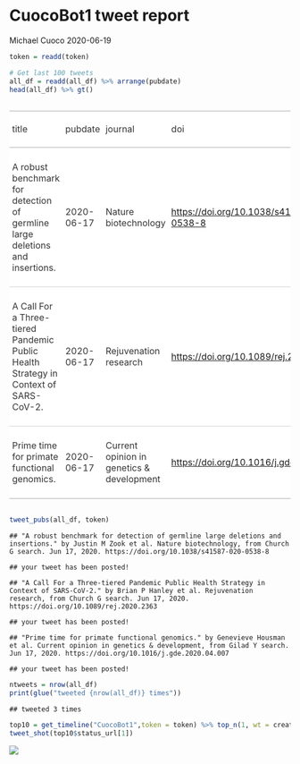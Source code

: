 CuocoBot1 tweet report
================
Michael Cuoco
2020-06-19

``` r
token = readd(token)
```

``` r
# Get last 100 tweets
all_df = readd(all_df) %>% arrange(pubdate)
head(all_df) %>% gt()
```

<!--html_preserve-->

<style>html {
  font-family: -apple-system, BlinkMacSystemFont, 'Segoe UI', Roboto, Oxygen, Ubuntu, Cantarell, 'Helvetica Neue', 'Fira Sans', 'Droid Sans', Arial, sans-serif;
}

#ikegeazkqw .gt_table {
  display: table;
  border-collapse: collapse;
  margin-left: auto;
  margin-right: auto;
  color: #333333;
  font-size: 16px;
  background-color: #FFFFFF;
  width: auto;
  border-top-style: solid;
  border-top-width: 2px;
  border-top-color: #A8A8A8;
  border-right-style: none;
  border-right-width: 2px;
  border-right-color: #D3D3D3;
  border-bottom-style: solid;
  border-bottom-width: 2px;
  border-bottom-color: #A8A8A8;
  border-left-style: none;
  border-left-width: 2px;
  border-left-color: #D3D3D3;
}

#ikegeazkqw .gt_heading {
  background-color: #FFFFFF;
  text-align: center;
  border-bottom-color: #FFFFFF;
  border-left-style: none;
  border-left-width: 1px;
  border-left-color: #D3D3D3;
  border-right-style: none;
  border-right-width: 1px;
  border-right-color: #D3D3D3;
}

#ikegeazkqw .gt_title {
  color: #333333;
  font-size: 125%;
  font-weight: initial;
  padding-top: 4px;
  padding-bottom: 4px;
  border-bottom-color: #FFFFFF;
  border-bottom-width: 0;
}

#ikegeazkqw .gt_subtitle {
  color: #333333;
  font-size: 85%;
  font-weight: initial;
  padding-top: 0;
  padding-bottom: 4px;
  border-top-color: #FFFFFF;
  border-top-width: 0;
}

#ikegeazkqw .gt_bottom_border {
  border-bottom-style: solid;
  border-bottom-width: 2px;
  border-bottom-color: #D3D3D3;
}

#ikegeazkqw .gt_col_headings {
  border-top-style: solid;
  border-top-width: 2px;
  border-top-color: #D3D3D3;
  border-bottom-style: solid;
  border-bottom-width: 2px;
  border-bottom-color: #D3D3D3;
  border-left-style: none;
  border-left-width: 1px;
  border-left-color: #D3D3D3;
  border-right-style: none;
  border-right-width: 1px;
  border-right-color: #D3D3D3;
}

#ikegeazkqw .gt_col_heading {
  color: #333333;
  background-color: #FFFFFF;
  font-size: 100%;
  font-weight: normal;
  text-transform: inherit;
  border-left-style: none;
  border-left-width: 1px;
  border-left-color: #D3D3D3;
  border-right-style: none;
  border-right-width: 1px;
  border-right-color: #D3D3D3;
  vertical-align: bottom;
  padding-top: 5px;
  padding-bottom: 6px;
  padding-left: 5px;
  padding-right: 5px;
  overflow-x: hidden;
}

#ikegeazkqw .gt_column_spanner_outer {
  color: #333333;
  background-color: #FFFFFF;
  font-size: 100%;
  font-weight: normal;
  text-transform: inherit;
  padding-top: 0;
  padding-bottom: 0;
  padding-left: 4px;
  padding-right: 4px;
}

#ikegeazkqw .gt_column_spanner_outer:first-child {
  padding-left: 0;
}

#ikegeazkqw .gt_column_spanner_outer:last-child {
  padding-right: 0;
}

#ikegeazkqw .gt_column_spanner {
  border-bottom-style: solid;
  border-bottom-width: 2px;
  border-bottom-color: #D3D3D3;
  vertical-align: bottom;
  padding-top: 5px;
  padding-bottom: 6px;
  overflow-x: hidden;
  display: inline-block;
  width: 100%;
}

#ikegeazkqw .gt_group_heading {
  padding: 8px;
  color: #333333;
  background-color: #FFFFFF;
  font-size: 100%;
  font-weight: initial;
  text-transform: inherit;
  border-top-style: solid;
  border-top-width: 2px;
  border-top-color: #D3D3D3;
  border-bottom-style: solid;
  border-bottom-width: 2px;
  border-bottom-color: #D3D3D3;
  border-left-style: none;
  border-left-width: 1px;
  border-left-color: #D3D3D3;
  border-right-style: none;
  border-right-width: 1px;
  border-right-color: #D3D3D3;
  vertical-align: middle;
}

#ikegeazkqw .gt_empty_group_heading {
  padding: 0.5px;
  color: #333333;
  background-color: #FFFFFF;
  font-size: 100%;
  font-weight: initial;
  border-top-style: solid;
  border-top-width: 2px;
  border-top-color: #D3D3D3;
  border-bottom-style: solid;
  border-bottom-width: 2px;
  border-bottom-color: #D3D3D3;
  vertical-align: middle;
}

#ikegeazkqw .gt_striped {
  background-color: rgba(128, 128, 128, 0.05);
}

#ikegeazkqw .gt_from_md > :first-child {
  margin-top: 0;
}

#ikegeazkqw .gt_from_md > :last-child {
  margin-bottom: 0;
}

#ikegeazkqw .gt_row {
  padding-top: 8px;
  padding-bottom: 8px;
  padding-left: 5px;
  padding-right: 5px;
  margin: 10px;
  border-top-style: solid;
  border-top-width: 1px;
  border-top-color: #D3D3D3;
  border-left-style: none;
  border-left-width: 1px;
  border-left-color: #D3D3D3;
  border-right-style: none;
  border-right-width: 1px;
  border-right-color: #D3D3D3;
  vertical-align: middle;
  overflow-x: hidden;
}

#ikegeazkqw .gt_stub {
  color: #333333;
  background-color: #FFFFFF;
  font-size: 100%;
  font-weight: initial;
  text-transform: inherit;
  border-right-style: solid;
  border-right-width: 2px;
  border-right-color: #D3D3D3;
  padding-left: 12px;
}

#ikegeazkqw .gt_summary_row {
  color: #333333;
  background-color: #FFFFFF;
  text-transform: inherit;
  padding-top: 8px;
  padding-bottom: 8px;
  padding-left: 5px;
  padding-right: 5px;
}

#ikegeazkqw .gt_first_summary_row {
  padding-top: 8px;
  padding-bottom: 8px;
  padding-left: 5px;
  padding-right: 5px;
  border-top-style: solid;
  border-top-width: 2px;
  border-top-color: #D3D3D3;
}

#ikegeazkqw .gt_grand_summary_row {
  color: #333333;
  background-color: #FFFFFF;
  text-transform: inherit;
  padding-top: 8px;
  padding-bottom: 8px;
  padding-left: 5px;
  padding-right: 5px;
}

#ikegeazkqw .gt_first_grand_summary_row {
  padding-top: 8px;
  padding-bottom: 8px;
  padding-left: 5px;
  padding-right: 5px;
  border-top-style: double;
  border-top-width: 6px;
  border-top-color: #D3D3D3;
}

#ikegeazkqw .gt_table_body {
  border-top-style: solid;
  border-top-width: 2px;
  border-top-color: #D3D3D3;
  border-bottom-style: solid;
  border-bottom-width: 2px;
  border-bottom-color: #D3D3D3;
}

#ikegeazkqw .gt_footnotes {
  color: #333333;
  background-color: #FFFFFF;
  border-bottom-style: none;
  border-bottom-width: 2px;
  border-bottom-color: #D3D3D3;
  border-left-style: none;
  border-left-width: 2px;
  border-left-color: #D3D3D3;
  border-right-style: none;
  border-right-width: 2px;
  border-right-color: #D3D3D3;
}

#ikegeazkqw .gt_footnote {
  margin: 0px;
  font-size: 90%;
  padding: 4px;
}

#ikegeazkqw .gt_sourcenotes {
  color: #333333;
  background-color: #FFFFFF;
  border-bottom-style: none;
  border-bottom-width: 2px;
  border-bottom-color: #D3D3D3;
  border-left-style: none;
  border-left-width: 2px;
  border-left-color: #D3D3D3;
  border-right-style: none;
  border-right-width: 2px;
  border-right-color: #D3D3D3;
}

#ikegeazkqw .gt_sourcenote {
  font-size: 90%;
  padding: 4px;
}

#ikegeazkqw .gt_left {
  text-align: left;
}

#ikegeazkqw .gt_center {
  text-align: center;
}

#ikegeazkqw .gt_right {
  text-align: right;
  font-variant-numeric: tabular-nums;
}

#ikegeazkqw .gt_font_normal {
  font-weight: normal;
}

#ikegeazkqw .gt_font_bold {
  font-weight: bold;
}

#ikegeazkqw .gt_font_italic {
  font-style: italic;
}

#ikegeazkqw .gt_super {
  font-size: 65%;
}

#ikegeazkqw .gt_footnote_marks {
  font-style: italic;
  font-size: 65%;
}
</style>

<div id="ikegeazkqw" style="overflow-x:auto;overflow-y:auto;width:auto;height:auto;">

<table class="gt_table">

<thead class="gt_col_headings">

<tr>

<th class="gt_col_heading gt_columns_bottom_border gt_left" rowspan="1" colspan="1">

title

</th>

<th class="gt_col_heading gt_columns_bottom_border gt_left" rowspan="1" colspan="1">

pubdate

</th>

<th class="gt_col_heading gt_columns_bottom_border gt_left" rowspan="1" colspan="1">

journal

</th>

<th class="gt_col_heading gt_columns_bottom_border gt_left" rowspan="1" colspan="1">

doi

</th>

<th class="gt_col_heading gt_columns_bottom_border gt_center" rowspan="1" colspan="1">

first\_author

</th>

<th class="gt_col_heading gt_columns_bottom_border gt_center" rowspan="1" colspan="1">

last\_author

</th>

<th class="gt_col_heading gt_columns_bottom_border gt_left" rowspan="1" colspan="1">

search

</th>

</tr>

</thead>

<tbody class="gt_table_body">

<tr>

<td class="gt_row gt_left">

A robust benchmark for detection of germline large deletions and
insertions.

</td>

<td class="gt_row gt_left">

2020-06-17

</td>

<td class="gt_row gt_left">

Nature biotechnology

</td>

<td class="gt_row gt_left">

<https://doi.org/10.1038/s41587-020-0538-8>

</td>

<td class="gt_row gt_center">

Justin M Zook

</td>

<td class="gt_row gt_center">

Marc Salit

</td>

<td class="gt_row gt_left">

Church G

</td>

</tr>

<tr>

<td class="gt_row gt_left">

A Call For a Three-tiered Pandemic Public Health Strategy in Context of
SARS-CoV-2.

</td>

<td class="gt_row gt_left">

2020-06-17

</td>

<td class="gt_row gt_left">

Rejuvenation research

</td>

<td class="gt_row gt_left">

<https://doi.org/10.1089/rej.2020.2363>

</td>

<td class="gt_row gt_center">

Brian P Hanley

</td>

<td class="gt_row gt_center">

George Church

</td>

<td class="gt_row gt_left">

Church G

</td>

</tr>

<tr>

<td class="gt_row gt_left">

Prime time for primate functional genomics.

</td>

<td class="gt_row gt_left">

2020-06-17

</td>

<td class="gt_row gt_left">

Current opinion in genetics & development

</td>

<td class="gt_row gt_left">

<https://doi.org/10.1016/j.gde.2020.04.007>

</td>

<td class="gt_row gt_center">

Genevieve Housman

</td>

<td class="gt_row gt_center">

Yoav Gilad

</td>

<td class="gt_row gt_left">

Gilad Y

</td>

</tr>

</tbody>

</table>

</div>

<!--/html_preserve-->

``` r
tweet_pubs(all_df, token)
```

    ## "A robust benchmark for detection of germline large deletions and insertions." by Justin M Zook et al. Nature biotechnology, from Church G search. Jun 17, 2020. https://doi.org/10.1038/s41587-020-0538-8

    ## your tweet has been posted!

    ## "A Call For a Three-tiered Pandemic Public Health Strategy in Context of SARS-CoV-2." by Brian P Hanley et al. Rejuvenation research, from Church G search. Jun 17, 2020. https://doi.org/10.1089/rej.2020.2363

    ## your tweet has been posted!

    ## "Prime time for primate functional genomics." by Genevieve Housman et al. Current opinion in genetics & development, from Gilad Y search. Jun 17, 2020. https://doi.org/10.1016/j.gde.2020.04.007

    ## your tweet has been posted!

``` r
ntweets = nrow(all_df)
print(glue("tweeted {nrow(all_df)} times"))
```

    ## tweeted 3 times

``` r
top10 = get_timeline("CuocoBot1",token = token) %>% top_n(1, wt = created_at)
tweet_shot(top10$status_url[1])
```

![](tweet_report_files/figure-gfm/10%20tweets-1.png)<!-- -->
